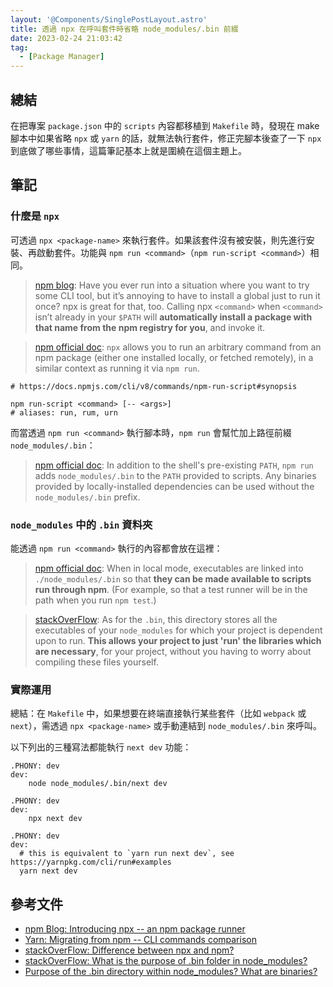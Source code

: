 ```yaml
---
layout: '@Components/SinglePostLayout.astro'
title: 透過 npx 在呼叫套件時省略 node_modules/.bin 前綴
date: 2023-02-24 21:03:42
tag:
  - [Package Manager]
---
```


## 總結

在把專案 `package.json` 中的 `scripts` 內容都移植到 `Makefile` 時，發現在 make 腳本中如果省略 `npx` 或 `yarn` 的話，就無法執行套件，修正完腳本後查了一下 `npx` 到底做了哪些事情，這篇筆記基本上就是圍繞在這個主題上。

## 筆記

### 什麼是 `npx`

可透過 `npx <package-name>` 來執行套件。如果該套件沒有被安裝，則先進行安裝、再啟動套件。功能與 `npm run <command>`（`npm run-script <command>`）相同。

> [npm blog](https://blog.npmjs.org/post/162869356040/introducing-npx-an-npm-package-runner): Have you ever run into a situation where you want to try some CLI tool, but it’s annoying to have to install a global just to run it once? npx is great for that, too. Calling npx `<command>` when `<command>` isn’t already in your `$PATH` will **automatically install a package with that name from the npm registry for you**, and invoke it.

> [npm official doc](https://docs.npmjs.com/cli/v8/commands/npx?v=true#description): `npx` allows you to run an arbitrary command from an npm package (either one installed locally, or fetched remotely), in a similar context as running it via `npm run`.

```shell
# https://docs.npmjs.com/cli/v8/commands/npm-run-script#synopsis

npm run-script <command> [-- <args>]
# aliases: run, rum, urn
```

而當透過 `npm run <command>` 執行腳本時，`npm run` 會幫忙加上路徑前綴 `node_modules/.bin`：

> [npm official doc](https://docs.npmjs.com/cli/v8/commands/npm-run-script#description): In addition to the shell's pre-existing `PATH`, `npm run` adds `node_modules/.bin` to the `PATH` provided to scripts. Any binaries provided by locally-installed dependencies can be used without the `node_modules/.bin` prefix.

### `node_modules` 中的 `.bin` 資料夾

能透過 `npm run <command>` 執行的內容都會放在這裡：

> [npm official doc](https://docs.npmjs.com/cli/v9/configuring-npm/folders#executables): When in local mode, executables are linked into `./node_modules/.bin` so that **they can be made available to scripts run through npm**. (For example, so that a test runner will be in the path when you run `npm test`.)

> [stackOverFlow](https://stackoverflow.com/a/55600104/15028185): As for the `.bin`, this directory stores all the executables of your `node_modules` for which your project is dependent upon to run. **This allows your project to just 'run' the libraries which are necessary**, for your project, without you having to worry about compiling these files yourself.

### 實際運用

總結：在 `Makefile` 中，如果想要在終端直接執行某些套件（比如 `webpack` 或 `next`），需透過 `npx <package-name>` 或手動連結到 `node_modules/.bin` 來呼叫。

以下列出的三種寫法都能執行 `next dev` 功能：

```make
.PHONY: dev
dev:
	node node_modules/.bin/next dev
```

```make
.PHONY: dev
dev:
	npx next dev
```

```make
.PHONY: dev
dev:
  # this is equivalent to `yarn run next dev`, see https://yarnpkg.com/cli/run#examples
  yarn next dev
```

## 參考文件

- [npm Blog: Introducing npx -- an npm package runner](https://blog.npmjs.org/post/162869356040/introducing-npx-an-npm-package-runner)
- [Yarn: Migrating from npm -- CLI commands comparison](https://classic.yarnpkg.com/en/docs/migrating-from-npm#toc-cli-commands-comparison)
- [stackOverFlow: Difference between npx and npm?](https://stackoverflow.com/questions/50605219/difference-between-npx-and-npm)
- [stackOverFlow: What is the purpose of .bin folder in node_modules?](https://stackoverflow.com/questions/25306168/what-is-the-purpose-of-bin-folder-in-node-modules)
- [Purpose of the .bin directory within node_modules? What are binaries?](https://stackoverflow.com/questions/55600026/purpose-of-the-bin-directory-within-node-modules-what-are-binaries)
